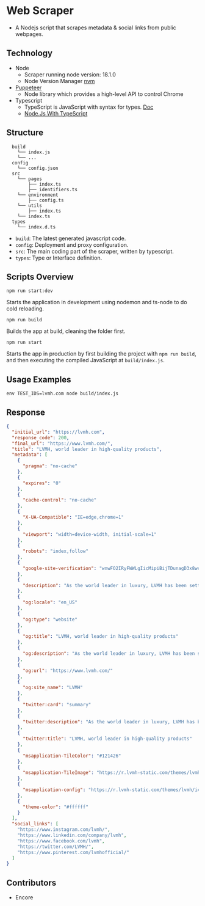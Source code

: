 # Web Scraper

- A Nodejs script that scrapes metadata & social links from public webpages.

## Technology

- Node
  - Scraper running node version: 18.1.0
  - Node Version Manager [nvm](https://github.com/nvm-sh/nvm#installing-and-updating)
- [Puppeteer](https://pptr.dev/)
  - Node library which provides a high-level API to control Chrome
- Typescript
  - TypeScript is JavaScript with syntax for types. [Doc](https://www.typescriptlang.org/)
  - [Node.Js With TypeScript](https://nodejs.dev/en/learn/nodejs-with-typescript/)

## Structure

```
  build
    └── index.js
    └── ...
  config
    └── config.json
  src
    └── pages
        ├── index.ts
        ├── identifiers.ts
    └── environment
        ├── config.ts
    └── utils
        ├── index.ts
    └── index.ts
  types
    └── index.d.ts
```

- `build`: The latest generated javascript code.
- `config`: Deployment and proxy configuration.
- `src`: The main coding part of the scraper, written by typescript.
- `types`: Type or Interface definition.

## Scripts Overview

```NodeJS
npm run start:dev
```

Starts the application in development using nodemon and ts-node to do cold reloading.

```NodeJS
npm run build
```

Builds the app at build, cleaning the folder first.

```NodeJS
npm run start
```

Starts the app in production by first building the project with `npm run build`, and then executing the compiled JavaScript at `build/index.js`.

## Usage Examples

```NodeJS
env TEST_IDS=lvmh.com node build/index.js
```

## Response

```json
{
  "initial_url": "https://lvmh.com",
  "response_code": 200,
  "final_url": "https://www.lvmh.com/",
  "title": "LVMH, world leader in high-quality products",
  "metadata": [
    {
      "pragma": "no-cache"
    },
    {
      "expires": "0"
    },
    {
      "cache-control": "no-cache"
    },
    {
      "X-UA-Compatible": "IE=edge,chrome=1"
    },
    {
      "viewport": "width=device-width, initial-scale=1"
    },
    {
      "robots": "index,follow"
    },
    {
      "google-site-verification": "wnwFO2IRyFWWLgIicMipiBijTDunagD3x8wc-CWUGko"
    },
    {
      "description": "As the world leader in luxury, LVMH has been setting an example through its dynamic growth since its creation in 1987. Learn more about our prestigious Houses."
    },
    {
      "og:locale": "en_US"
    },
    {
      "og:type": "website"
    },
    {
      "og:title": "LVMH, world leader in high-quality products"
    },
    {
      "og:description": "As the world leader in luxury, LVMH has been setting an example through its dynamic growth since its creation in 1987. Learn more about our prestigious Houses."
    },
    {
      "og:url": "https://www.lvmh.com/"
    },
    {
      "og:site_name": "LVMH"
    },
    {
      "twitter:card": "summary"
    },
    {
      "twitter:description": "As the world leader in luxury, LVMH has been setting an example through its dynamic growth since its creation in 1987. Learn more about our prestigious Houses."
    },
    {
      "twitter:title": "LVMH, world leader in high-quality products"
    },
    {
      "msapplication-TileColor": "#121426"
    },
    {
      "msapplication-TileImage": "https://r.lvmh-static.com/themes/lvmh/icons/mstile-144x144.png"
    },
    {
      "msapplication-config": "https://r.lvmh-static.com/themes/lvmh/icons/browserconfig.xml"
    },
    {
      "theme-color": "#ffffff"
    }
  ],
  "social_links": [
    "https://www.instagram.com/lvmh/",
    "https://www.linkedin.com/company/lvmh",
    "https://www.facebook.com/lvmh",
    "https://twitter.com/LVMH/",
    "https://www.pinterest.com/lvmhofficial/"
  ]
}
```

## Contributors

- Encore